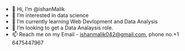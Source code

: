 - 👋 Hi, I’m @ishanMalik
- 👀 I’m interested in data science
- 🌱 I’m currently learning Web Devlopment and Data Analysis
- 💞️ I’m looking to get a Data Analaysis role.
- 📫 Reach me on my Email - ishanmalik042@gmail.com, phone no.+1 6475447967
  
<!---
ishanMalikdata/ishanMalikdata is a ✨ special ✨ repository because its `README.md` (this file) appears on your GitHub profile.
You can click the Preview link to take a look at your changes.
--->
